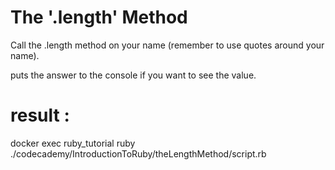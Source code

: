 # The '.length' Method
Call the .length method on your name (remember to use quotes around your name).

puts the answer to the console if you want to see the value.

# result : 
docker exec ruby_tutorial ruby ./codecademy/IntroductionToRuby/theLengthMethod/script.rb